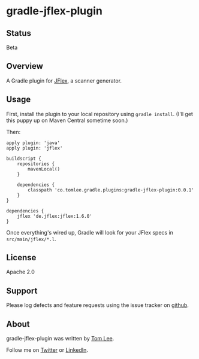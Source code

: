 # gradle-jflex-plugin

## Status

Beta

## Overview

A Gradle plugin for [JFlex](http://jflex.de), a scanner generator.

## Usage

First, install the plugin to your local repository using `gradle install`.
(I'll get this puppy up on Maven Central sometime soon.)

Then:

    apply plugin: 'java'
    apply plugin: 'jflex'

    buildscript {
        repositories {
            mavenLocal()
        }

        dependencies {
            classpath 'co.tomlee.gradle.plugins:gradle-jflex-plugin:0.0.1'
        }
    }

    dependencies {
        jflex 'de.jflex:jflex:1.6.0'
    }

Once everything's wired up, Gradle will look for your JFlex specs in
`src/main/jflex/*.l`.

## License

Apache 2.0

## Support

Please log defects and feature requests using the issue tracker on [github](http://github.com/thomaslee/gradle-jflex-plugin/issues).

## About

gradle-jflex-plugin was written by [Tom Lee](http://tomlee.co).

Follow me on [Twitter](http://www.twitter.com/tglee) or
[LinkedIn](http://au.linkedin.com/pub/thomas-lee/2/386/629).


